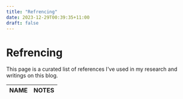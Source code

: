 ```yaml
---
title: "Refrencing"
date: 2023-12-29T00:39:35+11:00
draft: false
---
```


# Refrencing

This page is a curated list of references I've used in my research and writings on this blog.


NAME | NOTES |
| :--- | :--- |
